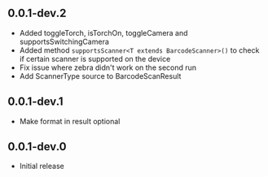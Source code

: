 ## 0.0.1-dev.2

* Added toggleTorch, isTorchOn, toggleCamera and supportsSwitchingCamera
* Added method `supportsScanner<T extends BarcodeScanner>()` to check if certain scanner is supported on the device
* Fix issue where zebra didn't work on the second run
* Add ScannerType source to BarcodeScanResult

## 0.0.1-dev.1

* Make format in result optional

## 0.0.1-dev.0

* Initial release
